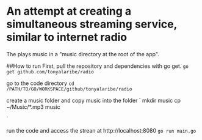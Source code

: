 # An attempt at creating a simultaneous streaming service, similar to internet radio


The plays music in a "music directory at the root of the app".

##How to run 
First, pull the repository and dependencies with go get.
`
    go get github.com/tonyalaribe/radio
`


go to the code directory
`
    cd /PATH/TO/GO/WORKSPACE/github/tonyalaribe/radio
`

create a music folder and copy music into the folder
`
    mkdir music
    cp ~/Music/*.mp3 music

` 

run the code and access the strean at http://localhost:8080
`
    go run main.go
`
